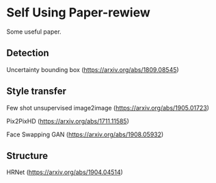 # Self Using Paper-rewiew
Some useful paper.

## Detection
Uncertainty bounding box
(https://arxiv.org/abs/1809.08545)

## Style transfer
Few shot unsupervised image2image
(https://arxiv.org/abs/1905.01723)

Pix2PixHD
(https://arxiv.org/abs/1711.11585)

Face Swapping GAN
(https://arxiv.org/abs/1908.05932)

## Structure
HRNet
(https://arxiv.org/abs/1904.04514)
